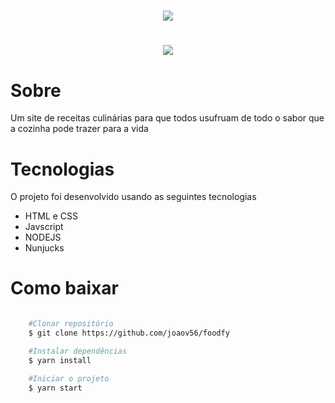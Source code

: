 <h1 align="center">
    <img src="https://ik.imagekit.io/r6ttxxmdjw/logo_7VWGGfj__.png"  />
</h1>

<h1 align="center">
    <img src= "https://media.giphy.com/media/MFlnbdlbXjMCCBnZZm/giphy.gif">
</h1>

# Sobre

<p>Um site de receitas culinárias para que todos usufruam de todo o sabor que a cozinha pode trazer para a vida</p>

# Tecnologias

O projeto foi desenvolvido usando as seguintes tecnologias

- HTML e CSS
- Javscript
- NODEJS
- Nunjucks

# Como baixar

```bash

    #Clonar repositório
    $ git clone https://github.com/joaov56/foodfy

    #Instalar dependências
    $ yarn install

    #Iniciar o projeto
    $ yarn start
```
